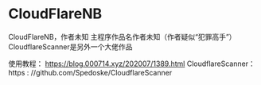 # CloudFlareNB
CloudFlareNB，作者未知
主程序作品名作者未知（作者疑似“犯罪高手”）CloudflareScanner是另外一个大佬作品

使用教程： https://blog.000714.xyz/202007/1389.html CloudflareScanner：https : //github.com/Spedoske/CloudflareScanner
